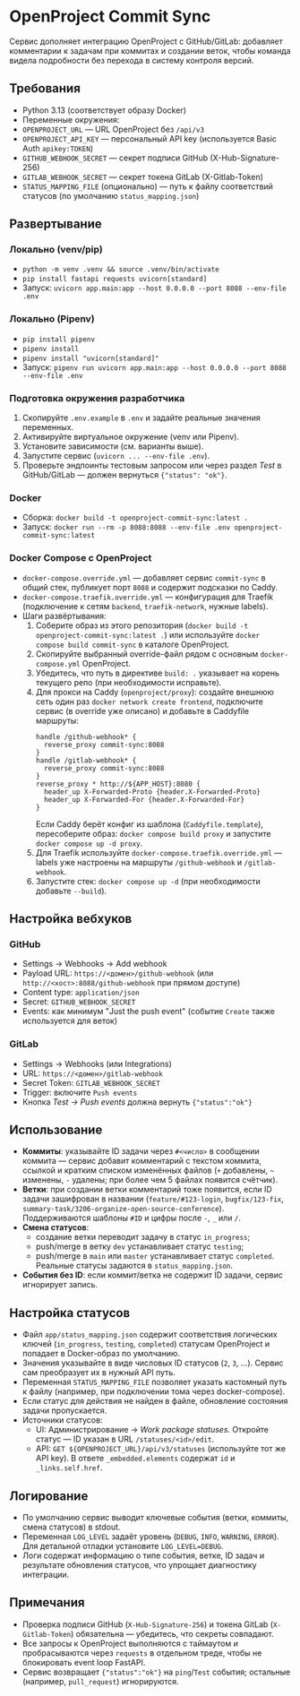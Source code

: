 OpenProject Commit Sync
=======================

Сервис дополняет интеграцию OpenProject с GitHub/GitLab: добавляет комментарии к задачам при коммитах и создании веток, чтобы команда видела подробности без перехода в систему контроля версий.

Требования
----------
- Python 3.13 (соответствует образу Docker)
- Переменные окружения:
- `OPENPROJECT_URL` — URL OpenProject без `/api/v3`
- `OPENPROJECT_API_KEY` — персональный API key (используется Basic Auth `apikey:TOKEN`)
- `GITHUB_WEBHOOK_SECRET` — секрет подписи GitHub (X-Hub-Signature-256)
- `GITLAB_WEBHOOK_SECRET` — секрет токена GitLab (X-Gitlab-Token)
- `STATUS_MAPPING_FILE` (опционально) — путь к файлу соответствий статусов (по умолчанию `status_mapping.json`)

Развертывание
-------------

### Локально (venv/pip)
- `python -m venv .venv && source .venv/bin/activate`
- `pip install fastapi requests uvicorn[standard]`
- Запуск: `uvicorn app.main:app --host 0.0.0.0 --port 8088 --env-file .env`

### Локально (Pipenv)
- `pip install pipenv`
- `pipenv install`
- `pipenv install "uvicorn[standard]"`
- Запуск: `pipenv run uvicorn app.main:app --host 0.0.0.0 --port 8088 --env-file .env`

### Подготовка окружения разработчика
1. Скопируйте `.env.example` в `.env` и задайте реальные значения переменных.
2. Активируйте виртуальное окружение (venv или Pipenv).
3. Установите зависимости (см. варианты выше).
4. Запустите сервис (`uvicorn ... --env-file .env`).
5. Проверьте эндпоинты тестовым запросом или через раздел *Test* в GitHub/GitLab — должен вернуться `{"status": "ok"}`.

### Docker
- Сборка: `docker build -t openproject-commit-sync:latest .`
- Запуск: `docker run --rm -p 8088:8088 --env-file .env openproject-commit-sync:latest`

### Docker Compose с OpenProject
- `docker-compose.override.yml` — добавляет сервис `commit-sync` в общий стек, публикует порт `8088` и содержит подсказки по Caddy.
- `docker-compose.traefik.override.yml` — конфигурация для Traefik (подключение к сетям `backend`, `traefik-network`, нужные labels).
- Шаги развёртывания:
  1. Соберите образ из этого репозитория (`docker build -t openproject-commit-sync:latest .`) или используйте `docker compose build commit-sync` в каталоге OpenProject.
  2. Скопируйте выбранный override-файл рядом с основным `docker-compose.yml` OpenProject.
  3. Убедитесь, что путь в директиве `build: .` указывает на корень текущего репо (при необходимости исправьте).
  4. Для прокси на Caddy (`openproject/proxy`): создайте внешнюю сеть один раз `docker network create frontend`, подключите сервис (в override уже описано) и добавьте в Caddyfile маршруты:
     ```
     handle /github-webhook* {
       reverse_proxy commit-sync:8088
     }
     handle /gitlab-webhook* {
       reverse_proxy commit-sync:8088
     }
     reverse_proxy * http://${APP_HOST}:8080 {
       header_up X-Forwarded-Proto {header.X-Forwarded-Proto}
       header_up X-Forwarded-For {header.X-Forwarded-For}
     }
     ```
     Если Caddy берёт конфиг из шаблона (`Caddyfile.template`), пересоберите образ: `docker compose build proxy` и запустите `docker compose up -d proxy`.
  5. Для Traefik используйте `docker-compose.traefik.override.yml` — labels уже настроены на маршруты `/github-webhook` и `/gitlab-webhook`.
  6. Запустите стек: `docker compose up -d` (при необходимости добавьте `--build`).

Настройка вебхуков
-------------------

### GitHub
- Settings → Webhooks → Add webhook
- Payload URL: `https://<домен>/github-webhook` (или `http://<хост>:8088/github-webhook` при прямом доступе)
- Content type: `application/json`
- Secret: `GITHUB_WEBHOOK_SECRET`
- Events: как минимум "Just the push event" (событие `Create` также используется для веток)

### GitLab
- Settings → Webhooks (или Integrations)
- URL: `https://<домен>/gitlab-webhook`
- Secret Token: `GITLAB_WEBHOOK_SECRET`
- Trigger: включите `Push events`
- Кнопка *Test → Push events* должна вернуть `{"status":"ok"}`

Использование
-------------
- **Коммиты**: указывайте ID задачи через `#<число>` в сообщении коммита — сервис добавит комментарий с текстом коммита, ссылкой и кратким списком изменённых файлов (`+` добавлены, `~` изменены, `-` удалены; при более чем 5 файлах появится счётчик).
- **Ветки**: при создании ветки комментарий тоже появится, если ID задачи зашифрован в названии (`feature/#123-login`, `bugfix/123-fix`, `summary-task/3206-organize-open-source-conference`). Поддерживаются шаблоны `#ID` и цифры после `-`, `_` или `/`.
- **Смена статусов**: 
  - создание ветки переводит задачу в статус `in_progress`;
  - push/merge в ветку `dev` устанавливает статус `testing`;
  - push/merge в `main` или `master` устанавливает статус `completed`.
  Реальные статусы задаются в `status_mapping.json`.
- **События без ID**: если коммит/ветка не содержит ID задачи, сервис игнорирует запись.

Настройка статусов
-------------------
- Файл `app/status_mapping.json` содержит соответствия логических ключей (`in_progress`, `testing`, `completed`) статусам OpenProject и попадает в Docker-образ по умолчанию.
- Значения указывайте в виде числовых ID статусов (`2`, `3`, ...). Сервис сам преобразует их в нужный API путь.
- Переменная `STATUS_MAPPING_FILE` позволяет указать кастомный путь к файлу (например, при подключении тома через docker-compose).
- Если статус для действия не найден в файле, обновление состояния задачи пропускается.
- Источники статусов:
  - UI: Администрирование → *Work package statuses*. Откройте статус — ID указан в URL `/statuses/<id>/edit`.
  - API: `GET ${OPENPROJECT_URL}/api/v3/statuses` (используйте тот же API key). В ответе `_embedded.elements` содержат `id` и `_links.self.href`.

Логирование
-----------
- По умолчанию сервис выводит ключевые события (ветки, коммиты, смена статусов) в stdout.
- Переменная `LOG_LEVEL` задаёт уровень (`DEBUG`, `INFO`, `WARNING`, `ERROR`). Для детальной отладки установите `LOG_LEVEL=DEBUG`.
- Логи содержат информацию о типе события, ветке, ID задач и результате обновления статусов, что упрощает диагностику интеграции.

Примечания
----------
- Проверка подписи GitHub (`X-Hub-Signature-256`) и токена GitLab (`X-Gitlab-Token`) обязательна — убедитесь, что секреты совпадают.
- Все запросы к OpenProject выполняются с таймаутом и пробрасываются через `requests` в отдельном треде, чтобы не блокировать event loop FastAPI.
- Сервис возвращает `{"status":"ok"}` на `ping`/`Test` события; остальные (например, `pull_request`) игнорируются.
